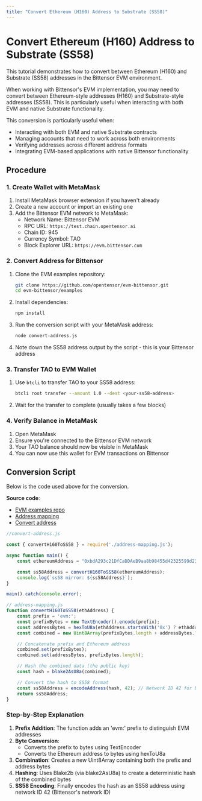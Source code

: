 ```yaml
---
title: "Convert Ethereum (H160) Address to Substrate (SS58)"
---
```


# Convert Ethereum (H160) Address to Substrate (SS58)

This tutorial demonstrates how to convert between Ethereum (H160) and Substrate (SS58) addresses in the Bittensor EVM environment.

When working with Bittensor's EVM implementation, you may need to convert between Ethereum-style addresses (H160) and Substrate-style addresses (SS58). This is particularly useful when interacting with both EVM and native Substrate functionality.

This conversion is particularly useful when:
- Interacting with both EVM and native Substrate contracts
- Managing accounts that need to work across both environments
- Verifying addresses across different address formats
- Integrating EVM-based applications with native Bittensor functionality

## Procedure

### 1. Create Wallet with MetaMask

1. Install MetaMask browser extension if you haven't already
2. Create a new account or import an existing one
3. Add the Bittensor EVM network to MetaMask:
   - Network Name: Bittensor EVM
   - RPC URL: `https://test.chain.opentensor.ai`
   - Chain ID: 945
   - Currency Symbol: TAO
   - Block Explorer URL: `https://evm.bittensor.com`

### 2. Convert Address for Bittensor

1. Clone the EVM examples repository:
   ```bash
   git clone https://github.com/opentensor/evm-bittensor.git
   cd evm-bittensor/examples
   ```

2. Install dependencies:
   ```bash
   npm install
   ```

3. Run the conversion script with your MetaMask address:
   ```bash
   node convert-address.js
   ```

4. Note down the SS58 address output by the script - this is your Bittensor address

### 3. Transfer TAO to EVM Wallet

1. Use `btcli` to transfer TAO to your SS58 address:
   ```bash
   btcli root transfer --amount 1.0 --dest <your-ss58-address>
   ```

2. Wait for the transfer to complete (usually takes a few blocks)

### 4. Verify Balance in MetaMask

1. Open MetaMask
2. Ensure you're connected to the Bittensor EVM network
3. Your TAO balance should now be visible in MetaMask
4. You can now use this wallet for EVM transactions on Bittensor

## Conversion Script

Below is the code used above for the conversion.

**Source code**:
- [EVM examples repo](https://github.com/opentensor/evm-bittensor)
- [Address mapping](https://github.com/opentensor/evm-bittensor/blob/main/examples/address-mapping.js)
- [Convert address](https://github.com/opentensor/evm-bittensor/blob/main/examples/convert-address.js)

```javascript
//convert-address.js

const { convertH160ToSS58 } = require('./address-mapping.js');

async function main() {
    const ethereumAddress = "0xbdA293c21DfCaDDAeB9aa8b98455d42325599d23";

    const ss58Address = convertH160ToSS58(ethereumAddress);
    console.log(`ss58 mirror: ${ss58Address}`);
}

main().catch(console.error);
```

```javascript
// address-mapping.js
function convertH160ToSS58(ethAddress) {
    const prefix = 'evm:';
    const prefixBytes = new TextEncoder().encode(prefix);
    const addressBytes = hexToU8a(ethAddress.startsWith('0x') ? ethAddress : `0x${ethAddress}`);
    const combined = new Uint8Array(prefixBytes.length + addressBytes.length);

    // Concatenate prefix and Ethereum address
    combined.set(prefixBytes);
    combined.set(addressBytes, prefixBytes.length);

    // Hash the combined data (the public key)
    const hash = blake2AsU8a(combined);

    // Convert the hash to SS58 format
    const ss58Address = encodeAddress(hash, 42); // Network ID 42 for Bittensor
    return ss58Address;
}
```

### Step-by-Step Explanation

1. **Prefix Addition**: The function adds an 'evm:' prefix to distinguish EVM addresses
2. **Byte Conversion**: 
   - Converts the prefix to bytes using TextEncoder
   - Converts the Ethereum address to bytes using hexToU8a
3. **Combination**: Creates a new Uint8Array containing both the prefix and address bytes
4. **Hashing**: Uses Blake2b (via blake2AsU8a) to create a deterministic hash of the combined bytes
5. **SS58 Encoding**: Finally encodes the hash as an SS58 address using network ID 42 (Bittensor's network ID)

